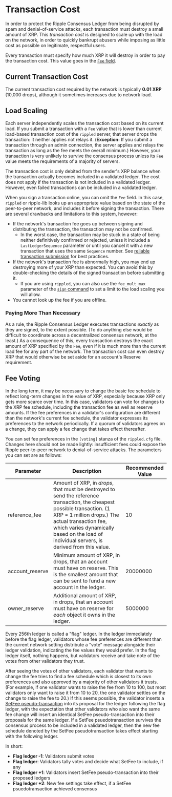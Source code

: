 # Transaction Cost #

In order to protect the Ripple Consensus Ledger from being disrupted by spam and denial-of-service attacks, each transaction must destroy a small amount of XRP. This _transaction cost_ is designed to scale up with the load on the network, in order to quickly bankrupt abusers while imposing as little cost as possible on legitimate, respectful users.

Every transaction must specify how much XRP it will destroy in order to pay the transaction cost. This value goes in the [`Fee` field](transactions.html#common-fields).

## Current Transaction Cost ##

The current transaction cost required by the network is typically **0.01 XRP** (10,000 drops), although it sometimes increases due to network load.

## Load Scaling ##

Each server independently scales the transaction cost based on its current load. If you submit a transaction with a `Fee` value that is lower than current load-based transaction cost of the `rippled` server, that server drops the transaction: it neither applies not relays it. (**Exception:** If you submit a transaction through an admin connection, the server applies and relays the transaction as long as the fee meets the overall minimum.) However, your transaction is very unlikely to survive the consensus process unless its `Fee` value meets the requirements of a majority of servers.

The transaction cost is only debited from the sender's XRP balance when the transaction actually becomes included in a validated ledger. The cost does not apply if the transaction is not included in a validated ledger. However, even failed transactions can be included in a validated ledger.

When you sign a transaction online, you can omit the `Fee` field. In this case, `rippled` or ripple-lib looks up an appropriate value based on the state of the peer-to-peer network, and includes it before signing the transaction. There are several drawbacks and limitations to this system, however:

* If the network's transaction fee goes up between signing and distributing the transaction, the transaction may not be confirmed.
    * In the worst case, the transaction may be stuck in a state of being neither definitively confirmed or rejected, unless it included a `LastLedgerSequence` parameter or until you cancel it with a new transaction that uses the same `Sequence` number. See [reliable transaction submission](reliable-tx.html) for best practices.
* If the network's transaction fee is abnormally high, you may end up destroying more of your XRP than expected. You can avoid this by double-checking the details of the signed transaction before submitting it.
    * If you are using `rippled`, you can also use the `fee_mult_max` parameter of the [`sign` command](rippled-apis.html#sign) to set a limit to the load scaling you will allow.
* You cannot look up the fee if you are offline.

### Paying More Than Necessary ###

As a rule, the Ripple Consensus Ledger executes transactions _exactly_ as they are signed, to the extent possible. (To do anything else would be difficult to coordinate across a decentralized consensus network, at the least.) As a consequence of this, every transaction destroys the exact amount of XRP specified by the `Fee`, even if it is much more than the current load fee for any part of the network. The transaction cost can even destroy XRP that would otherwise be set aside for an account's Reserve requirement.



## Fee Voting ##

In the long term, it may be necessary to change the basic fee schedule to reflect long-term changes in the value of XRP, especially because XRP only gets more scarce over time. In this case, validators can vote for changes to the XRP fee schedule, including the transaction fee as well as reserve amounts. If the fee preferences in a validator's configuration are different than the network's current fee schedule, the validator expresses its preferences to the network periodically. If a quorum of validators agrees on a change, they can apply a fee change that takes effect thereafter.

You can set fee preferences in the `[voting]` stanza of the `rippled.cfg` file. Changes here should not be made lightly: insufficient fees could expose the Ripple peer-to-peer network to denial-of-service attacks. The parameters you can set are as follows:

| Parameter | Description | Recommended Value |
|-----------|-------------|-------------------|
| reference\_fee | Amount of XRP, in _drops_, that must be destroyed to send the reference transaction, the cheapest possible transaction. (1 XRP = 1 million drops.) The actual transaction fee, which varies dynamically based on the load of individual servers, is derived from this value. | 10 |
| account\_reserve | Minimum amount of XRP, in drops, that an account must have on reserve. This is the smallest amount that can be sent to fund a new account in the ledger. | 20000000 |
| owner\_reserve | Additional amount of XRP, in drops, that an account must have on reserve for _each_ object it owns in the ledger. | 5000000 |

Every 256th ledger is called a "flag" ledger. In the ledger immediately before the flag ledger, validators whose fee preferences are different than the current network setting distribute a "vote" message alongside their ledger validation, indicating the fee values they would prefer. In the flag ledger itself, nothing happens, but validators receive and take note of the votes from other validators they trust. 

After seeing the votes of other validators, each validator that wants to change the fee tries to find a fee schedule which is closest to its own preferences and also approved by a majority of other validators it trusts. (For example, if one validator wants to raise the fee from 10 to 100, but most validators only want to raise it from 10 to 20, the one validator settles on the change to raise the fee to 20.) If this seems possible, the validator inserts a [SetFee pseudo-transaction](transactions.html#setfee) into its proposal for the ledger following the flag ledger, with the expectation that other validators who also want the same fee change will insert an identical SetFee pseudo-transaction into their proposals for the same ledger. If a SetFee psuedotransaction survives the consensus process to be included in a validated ledger, then the new fee schedule denoted by the SetFee pseudotransaction takes effect starting with the following ledger.

In short:

* **Flag ledger -1**: Validators submit votes
* **Flag ledger**: Validators tally votes and decide what SetFee to include, if any
* **Flag ledger +1**: Validators insert SetFee pseudo-transaction into their proposed ledgers
* **Flag ledger +2**: New fee settings take effect, if a SetFee psuedotransaction achieved consensus
